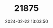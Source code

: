---
title: "21875"
category: "Thymallus thymallus"
draft: false
date: 2024-02-22 13:03:50
languages:
  Latvian: ["Alata"]
  German: ["Europäische Äsche"]
  Lithuanian: ["Europinis kiršlys"]
  Finnish: ["Harjus"]
  Estonian: ["Harjus"]
  Swedish: ["Harr"]
  Norwegian: ["Harr"]
  Romanian: ["Lipan"]
  Slovenian: ["Lipan"]
  Czech: ["Lipan podhorní"]
  Slovak: ["Lipeň tymiánový"]
  Polish: ["Lipień pospolity"]
  Bosnian: ["Lipljen"]
  Croatian: ["Lipljen"]
  French: ["Ombre commun"]
  Hungarian: ["Pénzes pér"]
  Danish: ["Stalling"]
  Dutch; Flemish: ["Vlagzalm"]
  Russian: ["Европейский хариус"]
  Serbian: ["Липљен"]
  Belarusian: ["Ліпень"]
  Ukrainian: ["Харіус європейський"]
  English: ["European Grayling"]
---